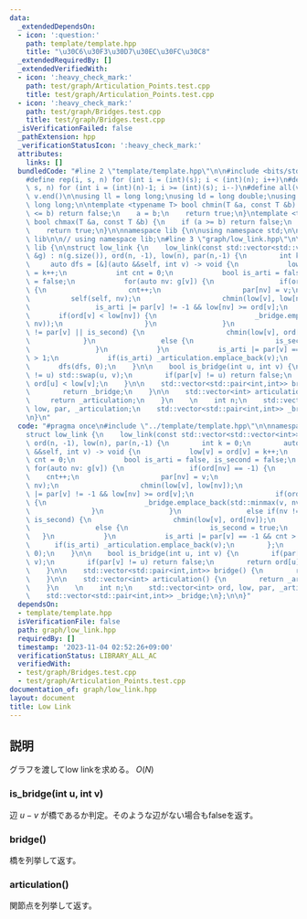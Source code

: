 ```yaml
---
data:
  _extendedDependsOn:
  - icon: ':question:'
    path: template/template.hpp
    title: "\u30C6\u30F3\u30D7\u30EC\u30FC\u30C8"
  _extendedRequiredBy: []
  _extendedVerifiedWith:
  - icon: ':heavy_check_mark:'
    path: test/graph/Articulation_Points.test.cpp
    title: test/graph/Articulation_Points.test.cpp
  - icon: ':heavy_check_mark:'
    path: test/graph/Bridges.test.cpp
    title: test/graph/Bridges.test.cpp
  _isVerificationFailed: false
  _pathExtension: hpp
  _verificationStatusIcon: ':heavy_check_mark:'
  attributes:
    links: []
  bundledCode: "#line 2 \"template/template.hpp\"\n\n#include <bits/stdc++.h>\n\n\
    #define rep(i, s, n) for (int i = (int)(s); i < (int)(n); i++)\n#define rrep(i,\
    \ s, n) for (int i = (int)(n)-1; i >= (int)(s); i--)\n#define all(v) v.begin(),\
    \ v.end()\n\nusing ll = long long;\nusing ld = long double;\nusing ull = unsigned\
    \ long long;\n\ntemplate <typename T> bool chmin(T &a, const T &b) {\n    if (a\
    \ <= b) return false;\n    a = b;\n    return true;\n}\ntemplate <typename T>\
    \ bool chmax(T &a, const T &b) {\n    if (a >= b) return false;\n    a = b;\n\
    \    return true;\n}\n\nnamespace lib {\n\nusing namespace std;\n\n}  // namespace\
    \ lib\n\n// using namespace lib;\n#line 3 \"graph/low_link.hpp\"\n\nnamespace\
    \ lib {\n\nstruct low_link {\n    low_link(const std::vector<std::vector<int>>\
    \ &g) : n(g.size()), ord(n, -1), low(n), par(n,-1) {\n        int k = 0;\n   \
    \     auto dfs = [&](auto &&self, int v) -> void {\n            low[v] = ord[v]\
    \ = k++;\n            int cnt = 0;\n            bool is_arti = false, is_second\
    \ = false;\n            for(auto nv: g[v]) {\n                if(ord[nv] == -1)\
    \ {\n                    cnt++;\n                    par[nv] = v;\n          \
    \          self(self, nv);\n                    chmin(low[v], low[nv]);\n    \
    \                is_arti |= par[v] != -1 && low[nv] >= ord[v];\n             \
    \       if(ord[v] < low[nv]) {\n                        _bridge.emplace_back(std::minmax(v,\
    \ nv));\n                    }\n                }\n                else if(nv\
    \ != par[v] || is_second) {\n                    chmin(low[v], ord[nv]);\n   \
    \             }\n                else {\n                    is_second = true;\n\
    \                }\n            }\n            is_arti |= par[v] == -1 && cnt\
    \ > 1;\n            if(is_arti) _articulation.emplace_back(v);\n        };\n \
    \       dfs(dfs, 0);\n    }\n\n    bool is_bridge(int u, int v) {\n        if(par[v]\
    \ != u) std::swap(u, v);\n        if(par[v] != u) return false;\n        return\
    \ ord[u] < low[v];\n    }\n\n    std::vector<std::pair<int,int>> bridge() {\n\
    \        return _bridge;\n    }\n\n    std::vector<int> articulation() {\n   \
    \     return _articulation;\n    }\n    \n    int n;\n    std::vector<int> ord,\
    \ low, par, _articulation;\n    std::vector<std::pair<int,int>> _bridge;\n};\n\
    \n}\n"
  code: "#pragma once\n#include \"../template/template.hpp\"\n\nnamespace lib {\n\n\
    struct low_link {\n    low_link(const std::vector<std::vector<int>> &g) : n(g.size()),\
    \ ord(n, -1), low(n), par(n,-1) {\n        int k = 0;\n        auto dfs = [&](auto\
    \ &&self, int v) -> void {\n            low[v] = ord[v] = k++;\n            int\
    \ cnt = 0;\n            bool is_arti = false, is_second = false;\n           \
    \ for(auto nv: g[v]) {\n                if(ord[nv] == -1) {\n                \
    \    cnt++;\n                    par[nv] = v;\n                    self(self,\
    \ nv);\n                    chmin(low[v], low[nv]);\n                    is_arti\
    \ |= par[v] != -1 && low[nv] >= ord[v];\n                    if(ord[v] < low[nv])\
    \ {\n                        _bridge.emplace_back(std::minmax(v, nv));\n     \
    \               }\n                }\n                else if(nv != par[v] ||\
    \ is_second) {\n                    chmin(low[v], ord[nv]);\n                }\n\
    \                else {\n                    is_second = true;\n             \
    \   }\n            }\n            is_arti |= par[v] == -1 && cnt > 1;\n      \
    \      if(is_arti) _articulation.emplace_back(v);\n        };\n        dfs(dfs,\
    \ 0);\n    }\n\n    bool is_bridge(int u, int v) {\n        if(par[v] != u) std::swap(u,\
    \ v);\n        if(par[v] != u) return false;\n        return ord[u] < low[v];\n\
    \    }\n\n    std::vector<std::pair<int,int>> bridge() {\n        return _bridge;\n\
    \    }\n\n    std::vector<int> articulation() {\n        return _articulation;\n\
    \    }\n    \n    int n;\n    std::vector<int> ord, low, par, _articulation;\n\
    \    std::vector<std::pair<int,int>> _bridge;\n};\n\n}"
  dependsOn:
  - template/template.hpp
  isVerificationFile: false
  path: graph/low_link.hpp
  requiredBy: []
  timestamp: '2023-11-04 02:52:26+09:00'
  verificationStatus: LIBRARY_ALL_AC
  verifiedWith:
  - test/graph/Bridges.test.cpp
  - test/graph/Articulation_Points.test.cpp
documentation_of: graph/low_link.hpp
layout: document
title: Low Link
---
```


## 説明

グラフを渡してlow linkを求める。 $O(N)$

### is_bridge(int u, int v)

辺 $u-v$ が橋であるか判定。そのような辺がない場合もfalseを返す。

### bridge()

橋を列挙して返す。

### articulation()

関節点を列挙して返す。
